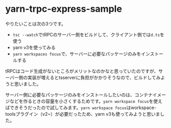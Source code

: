 # yarn-trpc-express-sample

やりたいことは次の3つです。

- `tsc --watch`でtRPCのサーバー側をビルドして、クライアント側では`d.ts`を使う
- yarn v3を使ってみる
- `yarn workspaces focus`で、サーバーに必要なパッケージのみをインストールする

tRPCはコード生成がないところがメリットなのかなと思っていたのですが、サーバー側の実装が増えるとtsserverに負担がかかりそうなので、ビルドしてみようと思いました。

サーバー側に必要なパッケージのみをインストールしたいのは、コンテナイメージなどを作るときの容量を小さくするためです。`yarn workspace focus`を使えばできそうだったので試してみます。`yarn workspace focus`はworkspace-toolsプラグイン（v2~）が必要だったため、yarn v3も使ってみようと思いました。
